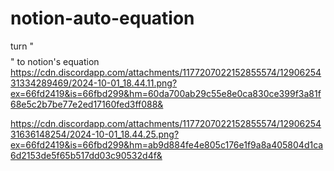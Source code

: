 # notion-auto-equation
turn "$$ $$" to notion's equation
https://cdn.discordapp.com/attachments/1177207022152855574/1290625431334289469/2024-10-01_18.44.11.png?ex=66fd2419&is=66fbd299&hm=60da700ab29c55e8e0ca830ce399f3a81f68e5c2b7be77e2ed17160fed3ff088&

https://cdn.discordapp.com/attachments/1177207022152855574/1290625431636148254/2024-10-01_18.44.25.png?ex=66fd2419&is=66fbd299&hm=ab9d884fe4e805c176e1f9a8a405804d1ca6d2153de5f65b517dd03c90532d4f&
